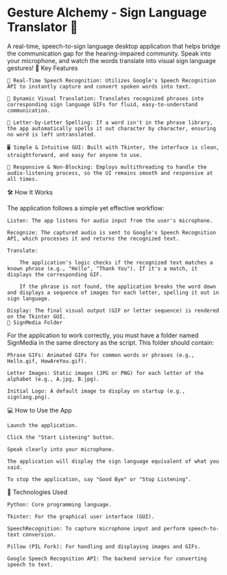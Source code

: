 # Gesture Alchemy - Sign Language Translator 🤟

A real-time, speech-to-sign language desktop application that helps bridge the communication gap for the hearing-impaired community. Speak into your microphone, and watch the words translate into visual sign language gestures!
🌟 Key Features

    🎤 Real-Time Speech Recognition: Utilizes Google's Speech Recognition API to instantly capture and convert spoken words into text.

    🎨 Dynamic Visual Translation: Translates recognized phrases into corresponding sign language GIFs for fluid, easy-to-understand communication.

    🔡 Letter-by-Letter Spelling: If a word isn't in the phrase library, the app automatically spells it out character by character, ensuring no word is left untranslated.

    🖥️ Simple & Intuitive GUI: Built with Tkinter, the interface is clean, straightforward, and easy for anyone to use.

    🚀 Responsive & Non-Blocking: Employs multithreading to handle the audio-listening process, so the UI remains smooth and responsive at all times.

🛠️ How It Works

The application follows a simple yet effective workflow:

    Listen: The app listens for audio input from the user's microphone.

    Recognize: The captured audio is sent to Google's Speech Recognition API, which processes it and returns the recognized text.

    Translate:

        The application's logic checks if the recognized text matches a known phrase (e.g., "Hello", "Thank You"). If it's a match, it displays the corresponding GIF.

        If the phrase is not found, the application breaks the word down and displays a sequence of images for each letter, spelling it out in sign language.

    Display: The final visual output (GIF or letter sequence) is rendered on the Tkinter GUI.
    📁 SignMedia Folder

For the application to work correctly, you must have a folder named SignMedia in the same directory as the script. This folder should contain:

    Phrase GIFs: Animated GIFs for common words or phrases (e.g., Hello.gif, HowAreYou.gif).

    Letter Images: Static images (JPG or PNG) for each letter of the alphabet (e.g., A.jpg, B.jpg).

    Initial Logo: A default image to display on startup (e.g., signlang.png).

💻 How to Use the App

    Launch the application.

    Click the "Start Listening" button.

    Speak clearly into your microphone.

    The application will display the sign language equivalent of what you said.

    To stop the application, say "Good Bye" or "Stop Listening".

🔧 Technologies Used

    Python: Core programming language.

    Tkinter: For the graphical user interface (GUI).

    SpeechRecognition: To capture microphone input and perform speech-to-text conversion.

    Pillow (PIL Fork): For handling and displaying images and GIFs.

    Google Speech Recognition API: The backend service for converting speech to text.
